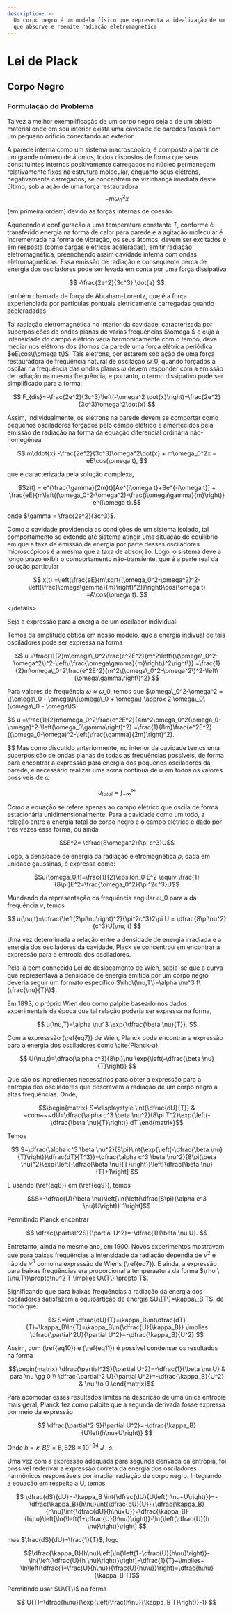 ```yaml
---
description: >-
  Um corpo negro é um modelo físico que representa a idealização de um objeto
  que absorve e reemite radiação eletromagnética
---
```


# Lei de Plack

## Corpo Negro

### Formulação do Problema

Talvez a melhor exemplificação de um corpo negro seja a de um objeto material onde em seu interior exista uma cavidade de paredes foscas com um pequeno orifício conectando ao exterior.

A parede interna como um sistema macroscópico, é composto a partir de um grande número de átomos, todos dispostos de forma que seus constituintes internos positivamente carregados no núcleo permaneçam relativamente fixos na estrutura molecular, enquanto seus elétrons, negativamente carregados, se concentrem na vizinhança imediata deste último, sob a ação de uma força restauradora $$-m\omega_0^2 x$$ \(em primeira ordem\) devido as forças internas de coesão.

Aquecendo a configuração a uma temperatura constante $T$, conforme é transferido energia na forma de calor para parede e a agitação molecular é incrementada na forma de vibração, os seus átomos, devem ser excitados e em resposta \(como cargas elétricas aceleradas\), emitir radiação eletromagnética, preenchendo assim cavidade interna com ondas eletromagnéticas. Essa emissão de radiação e consequente perca de energia dos osciladores pode ser levada em conta por uma força dissipativa

$$
-\frac{2e^2}{3c^3} \dot{a}
$$

também chamada de força de Abraham-Lorentz, que é a força experienciada por partículas pontuais eletricamente carregadas quando aceleradadas.

Tal radiação eletromagnética no interior da cavidade, caracterizada por superposições de ondas planas de várias frequências $\omega $ e cuja a intensidade do campo elétrico varia harmonicamente com o tempo, deve mediar nos elétrons dos átomos da parede uma força elétrica periódica $eE\cos\(\omega t\)$. Tais elétrons, por estarem sob ação de uma força restauradora de frequência natural de oscilação $\omega\_0$, quando forçados a oscilar na frequência das ondas planas $\omega$ devem responder com a emissão de radiação na mesma frequência, e portanto, o termo dissipativo pode ser simplificado para a forma:

$$
F_{dis}=-\frac{2e^2}{3c^3}\left(-\omega^2 \dot{x}\right)=\frac{2e^2}{3c^3}\omega^2\dot{x}
$$

Assim, individualmente, os elétrons na parede devem se comportar como pequenos osciladores forçados pelo campo elétrico e amortecidos pela emissão de radiação na forma da equação diferencial ordinária não-homegênea

$$
m\ddot{x} -\frac{2e^2}{3c^3}\omega^2\dot{x} + m\omega_0^2x = eE\cos(\omega t),
$$

que é caracterizada pela solução complexa,

$$z(t) = e^{\frac{\gamma}{2m}t}[Ae^{i\omega t}+Be^{-i\omega t}] + \frac{eE}{m\left((\omega_0^2-\omega^2)-\frac{i\omega\gamma}{m}\right)} e^{i\omega t}.$$

onde $\gamma = \frac{2e^2}{3c^3}$.

Como a cavidade providencia as condições de um sistema isolado, tal comportamento se extende até sistema atingir uma situação de equilíbrio em que a taxa de emissão de energia por parte desses osciladores microscópicos é a mesma que a taxa de absorção. Logo, o sistema deve a longo prazo exibir o comportamento não-transiente, que é a parte real da solução particular

$$
x(t) =\left(\frac{eE}{m\sqrt{(\omega_0^2-\omega^2)^2-\left(\frac{\omega\gamma}{m}\right)^2}}\right)\cos(\omega t) =A\cos(\omega t).
$$

&lt;/details&gt;

Seja a expressão para a energia de um oscilador individual:

Temos da amplitude obtida em nosso modelo, que a energia indivual de tais osciladores pode ser expressa na forma

$$
u =\frac{1}{2}m\omega\_0^2\frac{e^2E^2}{m^2\left\(\(\omega\_0^2-\omega^2\)^2-\left\(\frac{\omega\gamma}{m}\right\)^2\right\)} =\frac{1}{2}m\omega\_0^2\frac{e^2E^2}{m^2\(\omega\_0^2-\omega^2\)^2-\left\(\omega\gamma\right\)^2}
$$

Para valores de frequência $\omega \approx \omega\_0$, temos que $\omega\_0^2-\omega^2 = \(\omega\_0 - \omega\)\(\omega\_0 + \omega\) \approx 2 \omega\_0\(\omega\_0 - \omega\)$

$$ u =\frac{1}{2}m\omega\_0^2\frac{e^2E^2}{4m^2\omega\_0^2\(\omega\_0-\omega\)^2-\left\(\omega\_0\gamma\right\)^2} =\frac{1}{8m}\frac{e^2E^2}{\(\omega\_0-\omega\)^2-\left\(\frac{\gamma}{2m}\right\)^2}.

$$
Mas como discutido anteriormente, no interior da cavidade temos uma superposição de ondas planas de todas as frequências possíveis, de forma para encontrar a expressão para energia dos pequenos osciladores da parede, é necessário realizar uma soma contínua de u em todos os valores possíveis de $\omega$

$$u_{total} =\int_{-\infty}^{\infty}
$$

Como a equação se refere apenas ao campo elétrico que oscila de forma estacionária unidimensionalmente. Para a cavidade como um todo, a relação entre a energia total do corpo negro e o campo elétrico é dado por três vezes essa forma, ou ainda

$$E^2= \dfrac{8\omega^2}{\pi c^3}U$$

Logo, a densidade de energia da radiação eletromagnética $\rho$, dada em unidade gaussinas, é expressa como:

$$u(\omega_0,t)=\frac{1}{2}\epsilon_0 E^2 \equiv \frac{1}{8\pi}E^2=\frac{\omega_0^2}{\pi^2c^3}U$$

Mundando da representação da frequência angular $\omega\_0$ para a da frequência $\nu$, temos

$$
u(\nu,t)=\dfrac{\left(2\pi\nu\right)^2}{\pi^2c^3}2\pi U = \dfrac{8\pi\nu^2}{c^3}U(\nu, t)
$$

Uma vez determinada a relação entre a densidade de energia irradiada e a energia dos osciladores da cavidade, Plack se concentrou em encontrar a expressão para a entropia dos osciladores.

Pela já bem conhecida Lei de deslocamento de Wien, sabia-se que a curva que representava a densidade de energia emitida por um corpo negro deveria seguir um formato específico $\rho\(\nu,T\)=\alpha \nu^3 f\(\frac{\nu}{T}\)$.

Em 1893, o próprio Wien deu como palpite baseado nos dados experimentais da época que tal relação poderia ser expressa na forma,

$$
u(\nu,T)=\alpha \nu^3 \exp{\dfrac{\beta \nu}{T}}.
$$

Com a expresssão \(\ref{eq7}\) de Wien, Planck pode encontrar a expressão para a energia dos osciladores como \cite{Planck-a}

$$
U(\nu,t)=\dfrac{\alpha c^3}{8\pi}\nu \exp{\left(-\dfrac{\beta \nu}{T}\right)}
$$

Que são os ingredientes necessários para obter a expressão para a entropia dos osciladores que descrevem a radiação de um corpo negro a altas frequências. Onde,

$$\begin{matrix} S=\displaystyle \int{\dfrac{dU}{T}} & ~com~~~dU=\dfrac{\alpha c^3 \beta \nu^2}{8\pi T^2}\exp{\left(-\dfrac{\beta \nu}{T}\right)} dT \end{matrix}$$

Temos

$$
S=\dfrac{\alpha c^3 \beta \nu^2}{8\pi}\int{\exp{\left(-\dfrac{\beta \nu}{T}\right)}\dfrac{dT}{T^3}}=\dfrac{\alpha c^3 \beta \nu^2}{8\pi(\beta \nu)^2}\exp{\left(-\dfrac{\beta \nu}{T}\right)}\left[\dfrac{\beta \nu}{T}+1\right]
$$

E usando \(\ref{eq8}\) em \(\ref{eq9}\), temos

$$S=-\dfrac{U}{\beta \nu}\left[\ln{\left(\dfrac{8\pi}{\alpha c^3 \nu}U\right)}-1\right]$$

Permitindo Planck encontrar

$$
\dfrac{\partial^2S}{\partial U^2}=-\dfrac{1}{\beta \nu U}.
$$

Entretanto, ainda no mesmo ano, em 1900. Novos experimentos mostravam que para baixas frequências a intensidade da radiação dependia de $\nu^2$ e não de $\nu^3$ como na expressão de Wiens \(\ref{eq7}\). E ainda, a expressão para baixas frequências era proporcional a temperaatura da forma $\rho \(\nu,T\)\propto\nu^2 T \implies U\(T\) \propto T$.

Significando que para baixas frequências a radiação da energia dos osciladores satisfazem a equipartição de energia $U\(T\)=\kappa\_B T$, de modo que:

$$
S=\int \dfrac{dU}{T}=\kappa_B\int\dfrac{dT}{T}=\kappa_B\ln{T}=\kappa_B\ln{\dfrac{U}{\kappa_B}} \implies \dfrac{\partial^2U}{\partial U^2}=-\dfrac{\kappa_B}{U^2}
$$

Assim, com \(\ref{eq10}\) e \(\ref{eq11}\) é possível condensar os resultados na forma

$$\begin{matrix} \dfrac{\partial^2S}{\partial U^2}=-\dfrac{1}{\beta \nu U} & para \nu \gg 0 \\ \dfrac{\partial^2 U}{\partial U^2}=-\dfrac{\kappa_B}{U^2} & \nu \to 0 \end{matrix}$$

Para acomodar esses resultados limites na descrição de uma única entropia mais geral, Planck fez como palpite que a segunda derivada fosse expressa por meio da expressão

$$
\dfrac{\partial^2 S}{\partial U^2}=-\dfrac{\kappa_B}{U\left(h\nu+U\right)}
$$

Onde $h=\kappa\_B \beta = 6{,}628\times10^{-34}~ J\cdot s$.

Uma vez com a expressão adequada para segunda derivada da entropia, foi possível rederivar a expressão correta da energia dos osciladores harmônicos responsáveis por irradiar radiação de corpo negro. Integrando a equação em respeito a U, temos

$$
\dfrac{dS}{dU}=-\kappa_B \int{\dfrac{dU}{U\left(h\nu+U\right)}}=-\dfrac{\kappa_B}{h\nu}\int{\dfrac{dU}{U}}+\dfrac{\kappa_B}{h\nu}\int{\dfrac{dU}{h\nu+U}}=\dfrac{\kappa_B}{h\nu}\left[\ln{\left(1+\dfrac{U}{h\nu}\right)}-\ln{\left(\dfrac{U}{h \nu}\right)}\right]
$$

mas $\frac{dS}{dU}=\frac{1}{T}$, logo

$$\dfrac{\kappa_B}{h\nu}\left[\ln{\left(1+\dfrac{U}{h\nu}\right)}-\ln{\left(\dfrac{U}{h \nu}\right)}\right]=\dfrac{1}{T}~\implies~ \ln\left(\dfrac{1+\frac{U}{h\nu}}{\frac{U}{h\nu}}\right)=\dfrac{h\nu}{\kappa_B T}$$

Permitindo usar $U\(T\)$ na forma

$$
U(T)=\dfrac{h\nu}{\exp{\left(\frac{h\nu}{\kappa_B T}\right)}-1}
$$

